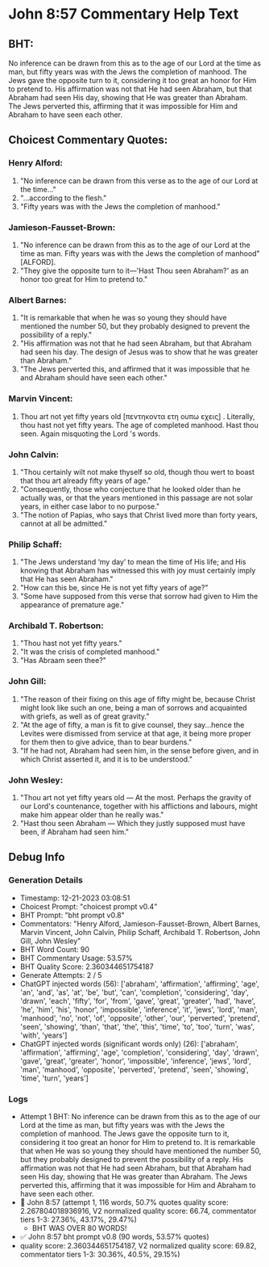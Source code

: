 # John 8:57 Commentary Help Text

## BHT:
No inference can be drawn from this as to the age of our Lord at the time as man, but fifty years was with the Jews the completion of manhood. The Jews gave the opposite turn to it, considering it too great an honor for Him to pretend to. His affirmation was not that He had seen Abraham, but that Abraham had seen His day, showing that He was greater than Abraham. The Jews perverted this, affirming that it was impossible for Him and Abraham to have seen each other.

## Choicest Commentary Quotes:
### Henry Alford:
1. "No inference can be drawn from this verse as to the age of our Lord at the time..."
2. "...according to the flesh."
3. "Fifty years was with the Jews the completion of manhood."

### Jamieson-Fausset-Brown:
1. "No inference can be drawn from this as to the age of our Lord at the time as man. Fifty years was with the Jews the completion of manhood" [ALFORD].
2. "They give the opposite turn to it—'Hast Thou seen Abraham?' as an honor too great for Him to pretend to."

### Albert Barnes:
1. "It is remarkable that when he was so young they should have mentioned the number 50, but they probably designed to prevent the possibility of a reply."
2. "His affirmation was not that he had seen Abraham, but that Abraham had seen his day. The design of Jesus was to show that he was greater than Abraham."
3. "The Jews perverted this, and affirmed that it was impossible that he and Abraham should have seen each other."

### Marvin Vincent:
1. Thou art not yet fifty years old [πεντηκοντα ετη ουπω εχεις] . Literally, thou hast not yet fifty years. The age of completed manhood. Hast thou seen. Again misquoting the Lord 's words.


### John Calvin:
1. "Thou certainly wilt not make thyself so old, though thou wert to boast that thou art already fifty years of age."
2. "Consequently, those who conjecture that he looked older than he actually was, or that the years mentioned in this passage are not solar years, in either case labor to no purpose."
3. "The notion of Papias, who says that Christ lived more than forty years, cannot at all be admitted."

### Philip Schaff:
1. "The Jews understand ‘my day’ to mean the time of His life; and His knowing that Abraham has witnessed this with joy must certainly imply that He has seen Abraham."
2. "How can this be, since He is not yet fifty years of age?"
3. "Some have supposed from this verse that sorrow had given to Him the appearance of premature age."

### Archibald T. Robertson:
1. "Thou hast not yet fifty years." 
2. "It was the crisis of completed manhood."
3. "Has Abraam seen thee?"

### John Gill:
1. "The reason of their fixing on this age of fifty might be, because Christ might look like such an one, being a man of sorrows and acquainted with griefs, as well as of great gravity."
2. "At the age of fifty, a man is fit to give counsel, they say...hence the Levites were dismissed from service at that age, it being more proper for them then to give advice, than to bear burdens."
3. "If he had not, Abraham had seen him, in the sense before given, and in which Christ asserted it, and it is to be understood."

### John Wesley:
1. "Thou art not yet fifty years old — At the most. Perhaps the gravity of our Lord's countenance, together with his afflictions and labours, might make him appear older than he really was."
2. "Hast thou seen Abraham — Which they justly supposed must have been, if Abraham had seen him."


## Debug Info
### Generation Details
- Timestamp: 12-21-2023 03:08:51
- Choicest Prompt: "choicest prompt v0.4"
- BHT Prompt: "bht prompt v0.8"
- Commentators: "Henry Alford, Jamieson-Fausset-Brown, Albert Barnes, Marvin Vincent, John Calvin, Philip Schaff, Archibald T. Robertson, John Gill, John Wesley"
- BHT Word Count: 90
- BHT Commentary Usage: 53.57%
- BHT Quality Score: 2.360344651754187
- Generate Attempts: 2 / 5
- ChatGPT injected words (56):
	['abraham', 'affirmation', 'affirming', 'age', 'an', 'and', 'as', 'at', 'be', 'but', 'can', 'completion', 'considering', 'day', 'drawn', 'each', 'fifty', 'for', 'from', 'gave', 'great', 'greater', 'had', 'have', 'he', 'him', 'his', 'honor', 'impossible', 'inference', 'it', 'jews', 'lord', 'man', 'manhood', 'no', 'not', 'of', 'opposite', 'other', 'our', 'perverted', 'pretend', 'seen', 'showing', 'than', 'that', 'the', 'this', 'time', 'to', 'too', 'turn', 'was', 'with', 'years']
- ChatGPT injected words (significant words only) (26):
	['abraham', 'affirmation', 'affirming', 'age', 'completion', 'considering', 'day', 'drawn', 'gave', 'great', 'greater', 'honor', 'impossible', 'inference', 'jews', 'lord', 'man', 'manhood', 'opposite', 'perverted', 'pretend', 'seen', 'showing', 'time', 'turn', 'years']

### Logs
- Attempt 1 BHT: No inference can be drawn from this as to the age of our Lord at the time as man, but fifty years was with the Jews the completion of manhood. The Jews gave the opposite turn to it, considering it too great an honor for Him to pretend to. It is remarkable that when He was so young they should have mentioned the number 50, but they probably designed to prevent the possibility of a reply. His affirmation was not that He had seen Abraham, but that Abraham had seen His day, showing that He was greater than Abraham. The Jews perverted this, affirming that it was impossible for Him and Abraham to have seen each other.
- 🔄 John 8:57 (attempt 1, 116 words, 50.7% quotes quality score: 2.267804018936916, V2 normalized quality score: 66.74, commentator tiers 1-3: 27.36%, 43.17%, 29.47%) 
	- BHT WAS OVER 80 WORDS!
- ✅ John 8:57 bht prompt v0.8 (90 words, 53.57% quotes)
- quality score: 2.360344651754187, V2 normalized quality score: 69.82, commentator tiers 1-3: 30.36%, 40.5%, 29.15%)